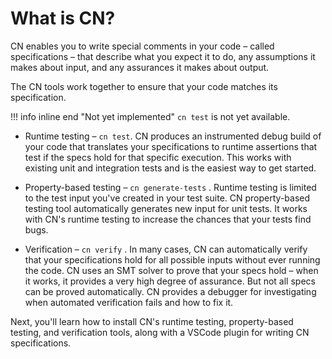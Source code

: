 # What is CN?

CN enables you to write special comments in your code – called specifications –
that describe what you expect it to do, any assumptions it makes about input,
and any assurances it makes  about output.

The CN tools work together to ensure that your code matches its specification.

!!! info inline end "Not yet implemented"
    `cn test` is not yet available.

* Runtime testing – `cn test`.  CN produces an instrumented debug build of your
  code that translates your specifications to runtime assertions that test if the
  specs hold for that specific execution.  This works with existing unit and
  integration tests and is the easiest way to get started.

* Property-based testing – `cn generate-tests` .  Runtime testing is limited to
  the test input you've created in your test suite.  CN property-based testing
  tool automatically generates new input for unit tests.  It works with CN's
  runtime testing to increase the chances that your tests find bugs.

* Verification – `cn verify` .  In many cases, CN can automatically verify that
  your specifications hold for all possible inputs without ever running the code.
  CN uses an SMT solver to prove that your specs hold – when it works, it
  provides a very high degree of assurance.  But not all specs can be proved
  automatically.  CN provides a debugger for investigating when automated
  verification fails and how to fix it.

Next, you'll learn how to install CN's runtime testing, property-based testing,
and verification tools, along with a VSCode plugin for writing CN
specifications.
